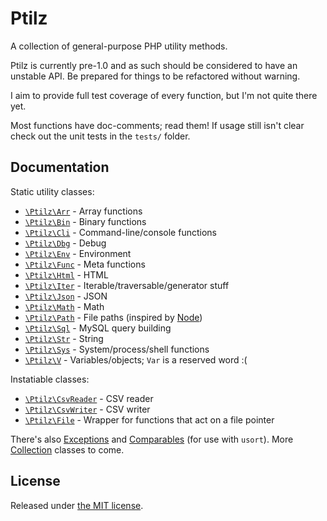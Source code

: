 # Ptilz #

A collection of general-purpose PHP utility methods.

Ptilz is currently pre-1.0 and as such should be considered to have an unstable API. Be prepared for things to be refactored without warning.

I aim to provide full test coverage of every function, but I'm not quite there yet.

Most functions have doc-comments; read them! If usage still isn't clear check out the unit tests in the `tests/` folder.

## Documentation ##

Static utility classes:

- [`\Ptilz\Arr`](https://bitbucket.org/mnbayazit/ptilz/src/tip/src/Arr.php) - Array functions
- [`\Ptilz\Bin`](https://bitbucket.org/mnbayazit/ptilz/src/tip/src/Bin.php) - Binary functions
- [`\Ptilz\Cli`](https://bitbucket.org/mnbayazit/ptilz/src/tip/src/Cli.php) - Command-line/console functions
- [`\Ptilz\Dbg`](https://bitbucket.org/mnbayazit/ptilz/src/tip/src/Dbg.php) - Debug
- [`\Ptilz\Env`](https://bitbucket.org/mnbayazit/ptilz/src/tip/src/Env.php) - Environment
- [`\Ptilz\Func`](https://bitbucket.org/mnbayazit/ptilz/src/tip/src/Func.php) - Meta functions
- [`\Ptilz\Html`](https://bitbucket.org/mnbayazit/ptilz/src/tip/src/Html.php) - HTML
- [`\Ptilz\Iter`](https://bitbucket.org/mnbayazit/ptilz/src/tip/src/Iter.php) - Iterable/traversable/generator stuff
- [`\Ptilz\Json`](https://bitbucket.org/mnbayazit/ptilz/src/tip/src/Json.php) - JSON
- [`\Ptilz\Math`](https://bitbucket.org/mnbayazit/ptilz/src/tip/src/Math.php) - Math
- [`\Ptilz\Path`](https://bitbucket.org/mnbayazit/ptilz/src/tip/src/Path.php) - File paths (inspired by [Node](http://nodejs.org/api/path.html))
- [`\Ptilz\Sql`](https://bitbucket.org/mnbayazit/ptilz/src/tip/src/Sql.php) - MySQL query building
- [`\Ptilz\Str`](https://bitbucket.org/mnbayazit/ptilz/src/tip/src/Str.php) - String
- [`\Ptilz\Sys`](https://bitbucket.org/mnbayazit/ptilz/src/tip/src/Sys.php) - System/process/shell functions
- [`\Ptilz\V`](https://bitbucket.org/mnbayazit/ptilz/src/tip/src/V.php) - Variables/objects; `Var` is a reserved word :(

Instatiable classes:

- [`\Ptilz\CsvReader`](https://bitbucket.org/mnbayazit/ptilz/src/tip/src/CsvReader.php) - CSV reader
- [`\Ptilz\CsvWriter`](https://bitbucket.org/mnbayazit/ptilz/src/tip/src/CsvWriter.php) - CSV writer
- [`\Ptilz\File`](https://bitbucket.org/mnbayazit/ptilz/src/tip/src/File.php) - Wrapper for functions that act on a file pointer

There's also [Exceptions](https://bitbucket.org/mnbayazit/ptilz/src/tip/src/Exceptions/) and [Comparables](https://bitbucket.org/mnbayazit/ptilz/src/tip/src/Comparables/) (for use with `usort`). More [Collection](https://bitbucket.org/mnbayazit/ptilz/src/tip/src/Comparables/) classes to come.

## License ##

Released under [the MIT license](http://opensource.org/licenses/mit-license.html).